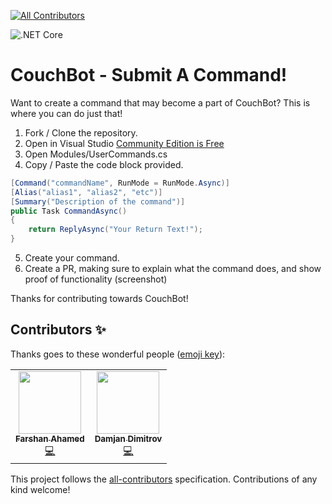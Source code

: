 <!-- ALL-CONTRIBUTORS-BADGE:START - Do not remove or modify this section -->
[![All Contributors](https://img.shields.io/badge/all_contributors-2-orange.svg?style=flat-square)](#contributors-)
<!-- ALL-CONTRIBUTORS-BADGE:END -->
![.NET Core](https://github.com/MattTheDev/CouchBot.UserCommands/workflows/.NET%20Core/badge.svg?branch=main)

# CouchBot - Submit A Command!

Want to create a command that may become a part of CouchBot? This is where you can do just that!

1. Fork / Clone the repository.
2. Open in Visual Studio [Community Edition is Free](https://visualstudio.microsoft.com/downloads/)
3. Open Modules/UserCommands.cs
4. Copy / Paste the code block provided.

```csharp
[Command("commandName", RunMode = RunMode.Async)]
[Alias("alias1", "alias2", "etc")]
[Summary("Description of the command")]
public Task CommandAsync()
{
    return ReplyAsync("Your Return Text!");
}
```

5. Create your command.
6. Create a PR, making sure to explain what the command does, and show proof of functionality (screenshot)

Thanks for contributing towards CouchBot! 

## Contributors ✨

Thanks goes to these wonderful people ([emoji key](https://allcontributors.org/docs/en/emoji-key)):

<!-- ALL-CONTRIBUTORS-LIST:START - Do not remove or modify this section -->
<!-- prettier-ignore-start -->
<!-- markdownlint-disable -->
<table>
  <tr>
    <td align="center"><a href="https://github.com/FarshanAhamed"><img src="https://avatars0.githubusercontent.com/u/15251751?v=4" width="100px;" alt=""/><br /><sub><b>Farshan Ahamed</b></sub></a><br /><a href="https://github.com/MattTheDev/CouchBot.UserCommands/commits?author=FarshanAhamed" title="Code">💻</a></td>
    <td align="center"><a href="https://github.com/dimitrov-d"><img src="https://avatars3.githubusercontent.com/u/35041127?v=4" width="100px;" alt=""/><br /><sub><b>Damjan Dimitrov</b></sub></a><br /><a href="https://github.com/MattTheDev/CouchBot.UserCommands/commits?author=dimitrov-d" title="Code">💻</a></td>
  </tr>
</table>

<!-- markdownlint-enable -->
<!-- prettier-ignore-end -->
<!-- ALL-CONTRIBUTORS-LIST:END -->

This project follows the [all-contributors](https://github.com/all-contributors/all-contributors) specification. Contributions of any kind welcome!
